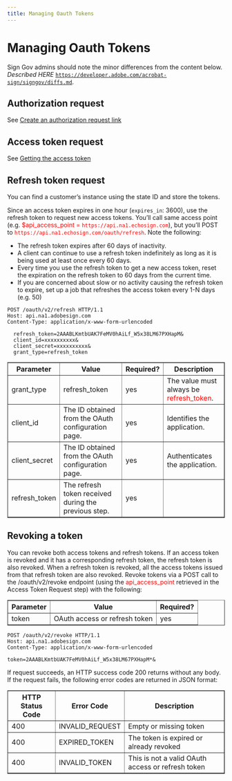 ```yaml
---
title: Managing Oauth Tokens
---
```

# Managing Oauth Tokens

<InlineAlert slots="text" />

Sign Gov admins should note the minor differences from the content below. *Described HERE* [`https://developer.adobe.com/acrobat-sign/signgov/diffs.md`](../signgov/diffs.md).



## Authorization request

See [Create an authorization request link](gstarted.md#create-an-authorization-request-link)

## Access token request

See [Getting the access token](gstarted.md#getting-the-access-token)

## Refresh token request

You can find a customer’s instance using the state ID and store the tokens.

Since an access token expires in one hour (`expires_in`: 3600), use the refresh token to request new access tokens. You’ll call same access point (e.g. <span style="color: red;">$api_access_point = `https://api.na1.echosign.com`</span>), but you’ll POST to <span style="color: red;">`https://api.na1.echosign.com/oauth/refresh`</span>. Note the following:

-  The refresh token expires after 60 days of inactivity.
-  A client can continue to use a refresh token indefinitely as long as it is being used at least once every 60 days.
-  Every time you use the refresh token to get a new access token, reset the expiration on the refresh token to 60 days from the current time.
-  If you are concerned about slow or no activity causing the refresh token to expire, set up a job that refreshes the access token every 1-N days (e.g. 50)

```text
POST /oauth/v2/refresh HTTP/1.1
Host: api.na1.adobesign.com
Content-Type: application/x-www-form-urlencoded

  refresh_token=2AAABLKmtbUAK7FeMV0hAiLf_W5x38LM67PXHapM&
  client_id=xxxxxxxxxx&
  client_secret=xxxxxxxxxx&
  grant_type=refresh_token
```


<table border="1" columnWidths="20,30,20,30">
    <thead>
        <tr>
            <th>Parameter</th>
            <th>Value</th>
            <th>Required?</th>
            <th>Description</th>
        </tr>
    </thead>
    <tbody>
        <tr>
            <td>grant_type</td>
            <td>refresh_token</td>
            <td>yes</td>
            <td>The value must always be <span style="color: red;">refresh_token</span>.</td>
        </tr>
        <tr>
            <td>client_id</td>
            <td>The ID obtained from the OAuth configuration page.</td>
            <td>yes</td>
            <td>Identifies the application.</td>
        </tr>
        <tr>
            <td>client_secret</td>
            <td>The ID obtained from the OAuth configuration page.</td>
            <td>yes</td>
            <td>Authenticates the application.</td>
        </tr>
        <tr>
            <td>refresh_token</td>
            <td>The refresh token received during the previous step.</td>
            <td>yes</td>
            <td></td>
        </tr>
    </tbody>
</table>

## Revoking a token

You can revoke both access tokens and refresh tokens. If an access token is revoked and it has a corresponding refresh token, the refresh token is also revoked. When a refresh token is revoked, all the access tokens issued from that refresh token are also revoked. Revoke tokens via a POST call to the /oauth/v2/revoke endpoint (using the <span style="color: red;">api_access_point</span> retrieved in the Access Token Request step) with the following:


<table border="1" columnWidths="20,50,30" >
    <thead>
        <tr>
            <th><strong>Parameter</strong></th>
            <th>Value</th>
            <th>Required?</th>
        </tr>
    </thead>
    <tbody>
        <tr>
            <td>token</td>
            <td>OAuth access or refresh token</td>
            <td>yes</td>
        </tr>
    </tbody>
</table>


```text
POST /oauth/v2/revoke HTTP/1.1
Host: api.na1.adobesign.com
Content-Type: application/x-www-form-urlencoded

token=2AAABLKmtbUAK7FeMV0hAiLf_W5x38LM67PXHapM*&
```


If request succeeds, an HTTP success code 200 returns without any body. If the request fails, the following error codes are returned in JSON format:

<table border="1" columnWidths="30,30,40" >
    <thead>
        <tr>
            <th>HTTP Status Code</th>
            <th>Error Code</th>
            <th>Description</th>
        </tr>
    </thead>
    <tbody>
        <tr>
            <td>400</td>
            <td>INVALID_REQUEST</td>
            <td>Empty or missing token</td>
        </tr>
        <tr>
            <td>400</td>
            <td>EXPIRED_TOKEN</td>
            <td>The token is expired or already revoked</td>
        </tr>
        <tr>
            <td>400</td>
            <td>INVALID_TOKEN</td>
            <td>This is not a valid OAuth access or refresh token</td>
        </tr>
    </tbody>
</table>
